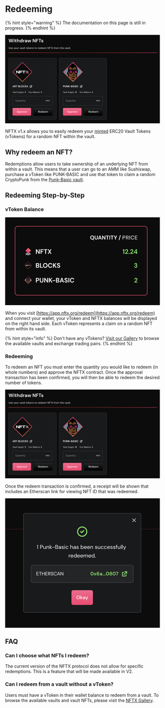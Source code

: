 # Redeeming

{% hint style="warning" %}
The documentation on this page is still in progress.
{% endhint %}

![](../.gitbook/assets/screenshot-2021-04-15-at-12.52.45.png)

NFTX v1.x allows you to easily redeem your [minted](minting.md) ERC20 Vault Tokens \(vTokens\) for a random NFT within the vault.

## Why redeem an NFT?

Redemptions allow users to take ownership of an underlying NFT from within a vault. This means that a user can go to an AMM like Sushiswap, purchase a vToken like PUNK-BASIC and use that token to claim a random CryptoPunk from the [Punk-Basic vault](https://gallery.nftx.org/funds/punk-basic/).

## Redeeming Step-by-Step

### vToken Balance

![](../.gitbook/assets/screenshot-2021-04-15-at-12.53.21.png)

When you visit [https://app.nftx.org/redeem](https://app.nftx.org/redeem) and connect your wallet, your vToken and NFTX balances will be displayed on the right hand side. Each vToken represents a claim on a random NFT from within its vault.

{% hint style="info" %}
Don't have any vTokens? [Visit our Gallery](https://gallery.nftx.org) to browse the available vaults and exchange trading pairs.
{% endhint %}

### Redeeming

To redeem an NFT you must enter the quantity you would like to redeem \(in whole numbers\) and approve the NFTX contract. Once the approval transaction has been confirmed, you will then be able to redeem the desired number of tokens.

![](../.gitbook/assets/screenshot-2021-04-15-at-12.52.45%20%281%29.png)

Once the redeem transaction is confirmed, a receipt will be shown that includes an Etherscan link for viewing NFT ID that was redeemed.

![](../.gitbook/assets/screenshot-2021-04-15-at-13.25.31%20%281%29.png)

## FAQ

### Can I choose what NFTs I redeem?

The current version of the NFTX protocol does not allow for specific redemptions. This is a feature that will be made available in V2.

### Can I redeem from a vault without a vToken?

Users must have a vToken in their wallet balance to redeem from a vault. To browse the available vaults and vault NFTs, please visit the [NFTX Gallery](https://gallery.nftx.org).



